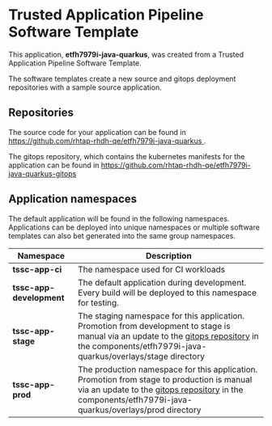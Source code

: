 # Trusted Application Pipeline Software Template

This application, **etfh7979i-java-quarkus**, was created from a Trusted Application Pipeline Software Template.

The software templates create a new source and gitops deployment repositories with a sample source application. 

## Repositories

The source code for your application can be found in [https://github.com/rhtap-rhdh-qe/etfh7979i-java-quarkus ](https://github.com/rhtap-rhdh-qe/etfh7979i-java-quarkus ).
 
The gitops repository, which contains the kubernetes manifests for the application can be found in 
[https://github.com/rhtap-rhdh-qe/etfh7979i-java-quarkus-gitops ](https://github.com/rhtap-rhdh-qe/etfh7979i-java-quarkus-gitops ) 

## Application namespaces 

The default application will be found in the following namespaces. Applications can be deployed into unique namespaces or multiple software templates can also bet generated into the same group namespaces.  

|  Namespace   |  Description   |  
| -------- | -------- |
| **tssc-app-ci** | The namespace used for CI workloads |
| **tssc-app-development** | The default application during development. Every build will be deployed to this namespace for testing. |
| **tssc-app-stage** | The staging namespace for this application. Promotion from development to stage is manual via an update to the [gitops repository](https://github.com/rhtap-rhdh-qe/etfh7979i-java-quarkus-gitops ) in the components/etfh7979i-java-quarkus/overlays/stage directory |
| **tssc-app-prod** | The production namespace for this application. Promotion from stage to production is manual via an update to the [gitops repository](https://github.com/rhtap-rhdh-qe/etfh7979i-java-quarkus-gitops ) in the components/etfh7979i-java-quarkus/overlays/prod directory |